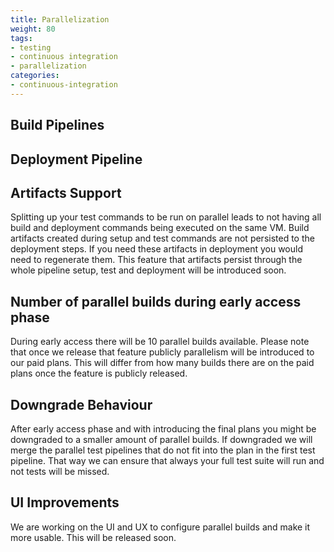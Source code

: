 ```yaml
---
title: Parallelization
weight: 80
tags:
- testing
- continuous integration
- parallelization
categories:
- continuous-integration
---
```

## Build Pipelines

## Deployment Pipeline

## Artifacts Support
Splitting up your test commands to be run on parallel leads to not having all build and deployment commands being executed on the same VM. Build artifacts created during setup and test commands are not persisted to the deployment steps. If you need these artifacts in deployment you would need to regenerate them.
This feature that artifacts persist through the whole pipeline setup, test and deployment will be introduced soon.

## Number of parallel builds during early access phase
During early access there will be 10 parallel builds available. Please note that once we release that feature publicly parallelism will be introduced to our paid plans. This will differ from how many builds there are on the paid plans once the feature is publicly released.

## Downgrade Behaviour
After early access phase and with introducing the final plans you might be downgraded to a smaller amount of parallel builds. If downgraded we will merge the parallel test pipelines that do not fit into the plan in the first test pipeline.
That way we can ensure that always your full test suite will run and not tests will be missed.

## UI Improvements
We are working on the UI and UX to configure parallel builds and make it more usable. This will be released soon.
